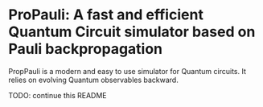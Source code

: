 # ProPauli: A fast and efficient Quantum Circuit simulator based on Pauli backpropagation

PropPauli is a modern and easy to use simulator for Quantum circuits. It relies on evolving Quantum observables backward.

TODO: continue this README
